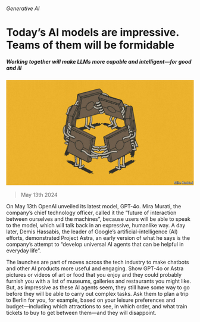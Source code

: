 ###### Generative AI

# Today’s AI models are impressive. Teams of them will be formidable 

##### Working together will make LLMs more capable and intelligent—for good and ill 

![image](images/20240518_STD002.jpg) 

> May 13th 2024 

On May 13th OpenAI unveiled its latest model, GPT-4o. Mira Murati, the company’s chief technology officer, called it the “future of interaction between ourselves and the machines”, because users will be able to speak to the model, which will talk back in an expressive, humanlike way. A day later, Demis Hassabis, the leader of Google’s artificial-intelligence (AI) efforts, demonstrated Project Astra, an early version of what he says is the company’s attempt to “develop universal AI agents that can be helpful in everyday life”. 

The launches are part of moves across the tech industry to make chatbots and other AI products more useful and engaging. Show GPT-4o or Astra pictures or videos of art or food that you enjoy and they could probably furnish you with a list of museums, galleries and restaurants you might like. But, as impressive as these AI agents seem, they still have some way to go before they will be able to carry out complex tasks. Ask them to plan a trip to Berlin for you, for example, based on your leisure preferences and budget—including which attractions to see, in which order, and what train tickets to buy to get between them—and they will disappoint.

